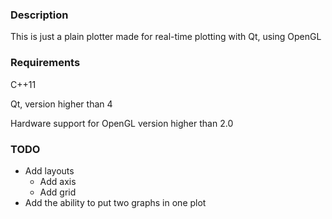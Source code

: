 <h3> Description </h3>

This is just a plain plotter made for real-time plotting with Qt, using OpenGL

<h3> Requirements </h3>

C++11

Qt, version higher than 4

Hardware support for OpenGL version higher than 2.0

<h3> TODO </h3>

- Add layouts
	- Add axis
	- Add grid
- Add the ability to put two graphs in one plot

